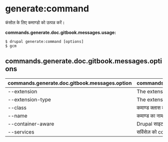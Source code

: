 # generate:command
कंसोल के लिए कमाण्डो को उत्पन्न करें।

**commands.generate.doc.gitbook.messages.usage:**
```
$ drupal generate:command [options]
$ gcm  
```

## commands.generate.doc.gitbook.messages.options
commands.generate.doc.gitbook.messages.option | commands.generate.doc.gitbook.messages.details
-------|-------------
--extension | The extension name.
--extension-type | The extension type.
--class | कमाण्ड क्लास का नाम
--name | कमाण्ड का नाम।
--container-aware | Drupal साइट स्थापना के बारे में कमांड पता है जब एक्सेक्युट होगा?
--services | सर्विसेज़ को container से लोड करें।
